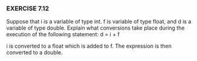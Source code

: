 ### EXERCISE 7.12

Suppose that i is a variable of type int. f is variable of type float, and d is a variable of type double. Explain what conversions take place during the execution of the following statement:
d = i + f

i is converted to a float which is added to f.  The expression is then converted to a double.
